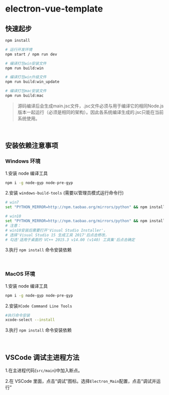 # electron-vue-template


## 快速起步

``` bash
npm install

# 运行开发环境
npm start / npm run dev 

# 编译打包win安装文件
npm run build:win

# 编译打包win升级文件
npm run build:win_update

# 编译打包mac安装文件
npm run build:mac
```

> 源码编译后会生成main.jsc文件，.jsc文件必须与用于编译它的相同Node.js版本一起运行（必须是相同的架构）。因此各系统编译生成的.jsc只能在当前系统使用。

<br/>

## 安装依赖注意事项
###  Windows 环境
1.安装 node 编译工具
```bash 
npm i -g node-gyp node-pre-gyp
```

2.安装 `windows-build-tools` (需要以管理员模式运行命令行)
```bash 
# win7
set "PYTHON_MIRROR=http://npm.taobao.org/mirrors/python" && npm install --global --production windows-build-tools --vs2015

# win10
set "PYTHON_MIRROR=http://npm.taobao.org/mirrors/python" && npm install --global --production windows-build-tools
# 注意：
# win10安装后需要打开'Visual Studio Installer'，
# 选择'Visual Studio 15 生成工具 2017'后点击修改，
# 勾选'适用于桌面的 VC++ 2015.3 v14.00 (v140) 工具集'后点击确定
```

3.执行 `npm install` 命令安装依赖

<br/>

### MacOS 环境
1.安装 node 编译工具
```bash 
npm i -g node-gyp node-pre-gyp
```

2.安装`XCode Command Line Tools`
```bash
#执行命令安装
xcode-select --install
```

3.执行 `npm install` 命令安装依赖

<br/>

## VSCode 调试主进程方法

1.在主进程代码(`src/main`)中加入断点。

2.在 VSCode 里面，点击“调试”图标。选择`Electron_Main`配置，点击“调试并运行”

<br/>

